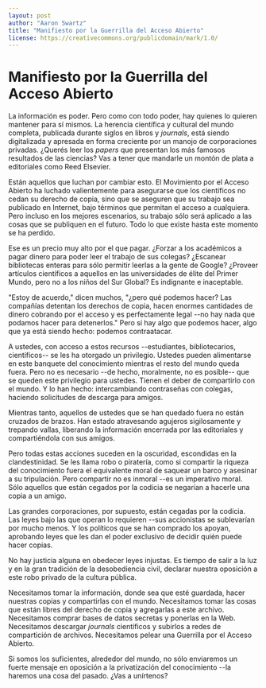 ```yaml
---
layout: post
author: "Aaron Swartz"
title: "Manifiesto por la Guerrilla del Acceso Abierto"
license: https://creativecommons.org/publicdomain/mark/1.0/
---
```


Manifiesto por la Guerrilla del Acceso Abierto
==============================================

La información es poder. Pero como con todo poder, hay quienes lo quieren
mantener para sí mismos. La herencia científica y cultural del mundo completa,
publicada durante siglos en libros y _journals_, está siendo digitalizada
y apresada en forma creciente por un manojo de corporaciones privadas. ¿Querés
leer los _papers_ que presentan los más famosos resultados de las ciencias? Vas
a tener que mandarle un montón de plata a editoriales como Reed Elsevier.

Están aquellos que luchan por cambiar esto. El Movimiento por el Acceso Abierto
ha luchado valientemente para asegurarse que los científicos no cedan su
derecho de copia, sino que se aseguren que su trabajo sea publicado en
Internet, bajo términos que permitan el acceso a cualquiera. Pero incluso en
los mejores escenarios, su trabajo sólo será aplicado a las cosas que se
publiquen en el futuro. Todo lo que existe hasta este momento se ha perdido.

Ese es un precio muy alto por el que pagar. ¿Forzar a los académicos a pagar
dinero para poder leer el trabajo de sus colegas? ¿Escanear bibliotecas enteras
para sólo permitir leerlas a la gente de Google? ¿Proveer artículos científicos
a aquellos en las universidades de élite del Primer Mundo, pero no a los niños
del Sur Global? Es indignante e inaceptable.

"Estoy de acuerdo," dicen muchos, "¿pero qué podemos hacer? Las compañías
detentan los derechos de copia, hacen enormes cantidades de dinero cobrando por
el acceso y es perfectamente legal --no hay nada que podamos hacer para
detenerlos." Pero sí hay algo que podemos hacer, algo que ya está siendo hecho:
podemos contraatacar.

A ustedes, con acceso a estos recursos --estudiantes, bibliotecarios,
científicos-- se les ha otorgado un privilegio. Ustedes pueden alimentarse en
este banquete del conocimiento mientras el resto del mundo queda fuera. Pero no
es necesario --de hecho, moralmente, no es posible-- que se queden este
privilegio para ustedes. Tienen el deber de compartirlo con el mundo. Y lo han
hecho: intercambiando contraseñas con colegas, haciendo solicitudes de descarga
para amigos.

Mientras tanto, aquellos de ustedes que se han quedado fuera no están cruzados
de brazos. Han estado atravesando agujeros sigilosamente y trepando vallas,
liberando la información encerrada por las editoriales y compartiéndola con sus
amigos.

Pero todas estas acciones suceden en la oscuridad, escondidas en la
clandestinidad. Se les llama robo o piratería, como si compartir la riqueza del
conocimiento fuera el equivalente moral de saquear un barco y asesinar a su
tripulación. Pero compartir no es inmoral --es un imperativo moral. Sólo
aquellos que están cegados por la codicia se negarían a hacerle una copia a un
amigo.

Las grandes corporaciones, por supuesto, están cegadas por la codicia. Las
leyes bajo las que operan lo requieren --sus accionistas se sublevarían por
mucho menos. Y los políticos que se han comprado los apoyan, aprobando leyes
que les dan el poder exclusivo de decidir quién puede hacer copias.

No hay justicia alguna en obedecer leyes injustas. Es tiempo de salir a la luz
y en la gran tradición de la desobediencia civil, declarar nuestra oposición
a este robo privado de la cultura pública.

Necesitamos tomar la información, donde sea que esté guardada, hacer nuestras
copias y compartirlas con el mundo. Necesitamos tomar las cosas que están
libres del derecho de copia y agregarlas a este archivo. Necesitamos comprar
bases de datos secretas y ponerlas en la Web. Necesitamos descargar _journals_
científicos y subirlos a redes de compartición de archivos. Necesitamos pelear
una Guerrilla por el Acceso Abierto.

Si somos los suficientes, alrededor del mundo, no sólo enviaremos un fuerte
mensaje en oposición a la privatización del conocimiento --la haremos una cosa
del pasado. ¿Vas a unírtenos?
